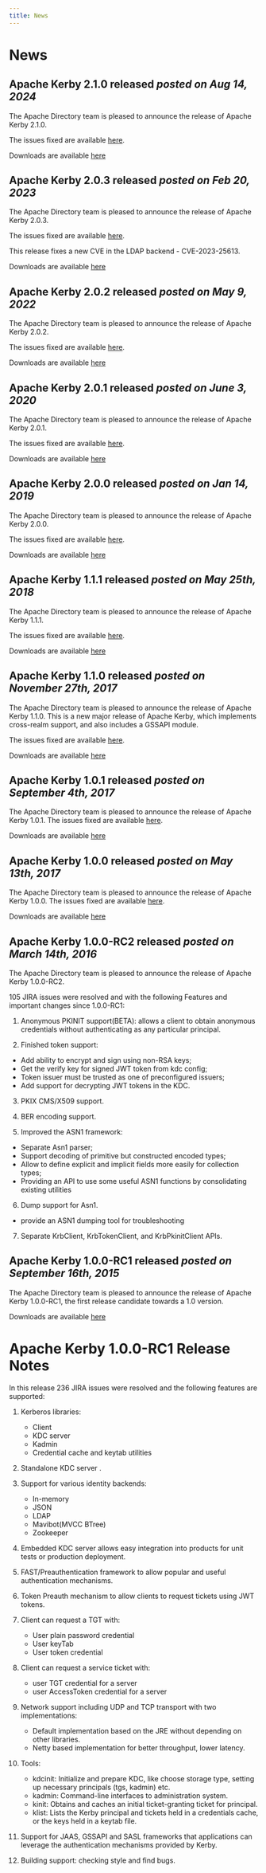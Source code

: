 ```yaml
---
title: News
---
```


# News
<h2 class="news">Apache Kerby 2.1.0 released <em>posted on Aug 14, 2024</em></h2>

The Apache Directory team is pleased to announce the release of Apache Kerby
2.1.0.

The issues fixed are available [here](https://issues.apache.org/jira/secure/ReleaseNote.jspa?projectId=12310910&version=12346557).

Downloads are available [here](downloads.html)
<h2 class="news">Apache Kerby 2.0.3 released <em>posted on Feb 20, 2023</em></h2>

The Apache Directory team is pleased to announce the release of Apache Kerby
2.0.3.

The issues fixed are available [here](https://issues.apache.org/jira/secure/ReleaseNote.jspa?projectId=12310910&version=12351717).

This release fixes a new CVE in the LDAP backend - CVE-2023-25613.

Downloads are available [here](downloads.html)
<h2 class="news">Apache Kerby 2.0.2 released <em>posted on May 9, 2022</em></h2>

The Apache Directory team is pleased to announce the release of Apache Kerby
2.0.2.

The issues fixed are available [here](https://issues.apache.org/jira/secure/ReleaseNote.jspa?projectId=12310910&version=12348361).

Downloads are available [here](downloads.html)

<h2 class="news">Apache Kerby 2.0.1 released <em>posted on June 3, 2020</em></h2>

The Apache Directory team is pleased to announce the release of Apache Kerby
2.0.1.

The issues fixed are available [here](https://issues.apache.org/jira/secure/ReleaseNote.jspa?projectId=12310910&version=12344836).

Downloads are available [here](downloads.html)

<h2 class="news">Apache Kerby 2.0.0 released <em>posted on Jan 14, 2019</em></h2>

The Apache Directory team is pleased to announce the release of Apache Kerby
2.0.0.

The issues fixed are available [here](https://issues.apache.org/jira/secure/ReleaseNote.jspa?projectId=12310910&version=12342433).

Downloads are available [here](downloads.html)
<h2 class="news">Apache Kerby 1.1.1 released <em>posted on May 25th, 2018</em></h2>

The Apache Directory team is pleased to announce the release of Apache Kerby
1.1.1. 

The issues fixed are available [here](https://issues.apache.org/jira/secure/ReleaseNote.jspa?projectId=12310910&version=12342211).

Downloads are available [here](downloads.html)
<h2 class="news">Apache Kerby 1.1.0 released <em>posted on November 27th, 2017</em></h2>

The Apache Directory team is pleased to announce the release of Apache Kerby
1.1.0. This is a new major release of Apache Kerby, which implements
cross-realm support, and also includes a GSSAPI module.

The issues fixed are available [here](https://issues.apache.org/jira/projects/DIRKRB/versions/12341144).

Downloads are available [here](downloads.html)
<h2 class="news">Apache Kerby 1.0.1 released <em>posted on September 4th, 2017</em></h2>

The Apache Directory team is pleased to announce the release of Apache Kerby
1.0.1. The issues fixed are available [here](https://issues.apache.org/jira/projects/DIRKRB/versions/12340574).

Downloads are available [here](downloads.html)

<h2 class="news">Apache Kerby 1.0.0 released <em>posted on May 13th, 2017</em></h2>

The Apache Directory team is pleased to announce the release of Apache Kerby
1.0.0. The issues fixed are available [here](https://issues.apache.org/jira/browse/DIRKRB/fixforversion/12332775).

Downloads are available [here](downloads.html)

<h2 class="news">Apache Kerby 1.0.0-RC2 released <em>posted on March 14th, 2016</em></h2>

The Apache Directory team is pleased to announce the release of Apache Kerby 1.0.0-RC2.

105 JIRA issues were resolved and with the following Features and important changes since 1.0.0-RC1:

1. Anonymous PKINIT support(BETA): allows a client to obtain anonymous credentials without authenticating as any particular principal.

2. Finished token support:
  * Add ability to encrypt and sign using non-RSA keys;
  * Get the verify key for signed JWT token from kdc config;
  * Token issuer must be trusted as one of preconfigured issuers;
  * Add support for decrypting JWT tokens in the KDC.

3. PKIX CMS/X509 support.

4. BER encoding support.

5. Improved the ASN1 framework:
  * Separate Asn1 parser;
  * Support decoding of primitive but constructed encoded types;
  * Allow to define explicit and implicit fields more easily for collection types;
  * Providing an API to use some useful ASN1 functions by consolidating existing utilities

6. Dump support for Asn1.
  * provide an ASN1 dumping tool for troubleshooting

7. Separate KrbClient, KrbTokenClient, and KrbPkinitClient APIs.

<h2 class="news">Apache Kerby 1.0.0-RC1 released <em>posted on September 16th, 2015</em></h2>

The Apache Directory team is pleased to announce the release of Apache Kerby 1.0.0-RC1, the 
first release candidate towards a 1.0 version.

Downloads are available [here](downloads.html)

Apache Kerby 1.0.0-RC1 Release Notes
====================================

In this release 236 JIRA issues were resolved and the following features are supported:

1. Kerberos libraries:
    * Client
    * KDC server
    * Kadmin
    * Credential cache and keytab utilities

2. Standalone KDC server .

3. Support for various identity backends:
    * In-memory
    * JSON
    * LDAP
    * Mavibot(MVCC BTree)
    * Zookeeper

4. Embedded KDC server allows easy integration into products for unit tests or production deployment.

5. FAST/Preauthentication framework to allow popular and useful authentication mechanisms.

6. Token Preauth mechanism to allow clients to request tickets using JWT tokens.

7. Client can request a TGT with:
    * User plain password credential
    * User keyTab
    * User token credential

8. Client can request a service ticket with:
    * user TGT credential for a server
    * user AccessToken credential for a server

9. Network support including UDP and TCP transport with two implementations:
    * Default implementation based on the JRE without depending on other libraries.
    * Netty based implementation for better throughput, lower latency.

10. Tools:
    * kdcinit: Initialize and prepare KDC, like choose storage type, setting up necessary principals (tgs, kadmin) etc.
    * kadmin: Command-line interfaces to administration system.
    * kinit: Obtains and caches an initial ticket-granting ticket for principal.
    * klist: Lists the Kerby principal and tickets held in a credentials cache, or the keys held in a keytab file.

11. Support for JAAS, GSSAPI and SASL frameworks that applications can leverage the authentication mechanisms provided by Kerby.

12. Building support: checking style and find bugs.

